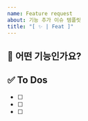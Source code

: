```yaml
---
name: Feature request
about: 기능 추가 이슈 템플릿
title: "[ ✨ | Feat ]"
---
```


<!-- 제목은 [ ✨ | Feat ] 내용 으로 작성합니다  -->

## 💚 어떤 기능인가요?

## ✅ To Dos

- [ ]
- [ ]
- [ ]